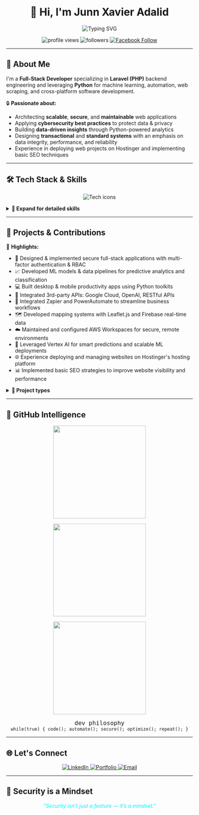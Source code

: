 <h1 align="center">👋 Hi, I'm <b>Junn Xavier Adalid</b></h1>

<p align="center">
  <img src="https://readme-typing-svg.demolab.com/?lines=Full-Stack+Developer;Experienced+with+Laravel;Python+Enthusiast;Cybersecurity+Advocate;Building+Robust+Web+Apps;Crafting+Secure+Solutions&center=true&width=650&height=60&font=Fira+Code&pause=900&color=00F5FF&vCenter=true&size=26" alt="Typing SVG" />
</p>

<p align="center">
  <img src="https://komarev.com/ghpvc/?username=xaviworks&label=Profile+Views&color=00f5ff&style=flat-square" alt="profile views" />
  <img src="https://img.shields.io/github/followers/xaviworks?label=Followers&style=flat-square&color=lightgray" alt="followers" />
  <a href="https://www.facebook.com/xavi.adalid" target="_blank" title="Follow me on Facebook">
    <img src="https://img.shields.io/badge/Follow-Facebook-1877F2?style=flat-square&logo=facebook&logoColor=white" alt="Facebook Follow" />
  </a>
</p>

---

## 🎯 About Me

I'm a **Full-Stack Developer** specializing in **Laravel (PHP)** backend engineering and leveraging **Python** for machine learning, automation, web scraping, and cross-platform software development.

🔒 **Passionate about:**

- Architecting **scalable**, **secure**, and **maintainable** web applications  
- Applying **cybersecurity best practices** to protect data & privacy  
- Building **data-driven insights** through Python-powered analytics  
- Designing **transactional** and **standard systems** with an emphasis on data integrity, performance, and reliability
- Experience in deploying web projects on Hostinger and implementing basic SEO techniques  

---

## 🛠️ Tech Stack & Skills

<p align="center" style="display: flex; justify-content: center; flex-wrap: wrap; gap: 1rem;">
  <img src="https://skillicons.dev/icons?i=php,laravel,python,vue,js,html,css,mysql,git,github,numpy,pandas,matplotlib,selenium,requests,beautifulsoup,googlecloud,firebase,openai,kali,aws" alt="Tech icons" />
</p>

<details>
  <summary><strong>📌 Expand for detailed skills</strong></summary>

- **Backend:** Laravel, PHP, Python, RESTful APIs, Google APIs, OpenAI API  
- **Frontend:** Vue.js, Vanilla JS, HTML, CSS, Leaflet.js  
- **Databases:** MySQL, Firebase (Realtime Database & Firestore), relational schema design, query optimization  
- **Data Science & ML:** numpy, pandas, matplotlib, scikit-learn pipelines, Vertex AI  
- **Automation & Integration:** Selenium, requests, BeautifulSoup, cron jobs, Zapier, PowerAutomate  
- **Cloud & Platforms:** Firebase, Google Cloud, AWS Workspaces  
- **Desktop/Mobile Apps:** Python frameworks (PyQt, Kivy)  
- **DevOps & Security:** Linux Fundamentals, Kali Linux tools 
- **Version Control:** Git, GitHub workflows, branching strategies  

</details>

---

## 🚀 Projects & Contributions

💼 **Highlights:**

- 🔐 Designed & implemented secure full-stack applications with multi-factor authentication & RBAC  
- 📈 Developed ML models & data pipelines for predictive analytics and classification  
- 💻 Built desktop & mobile productivity apps using Python toolkits  
- 🔌 Integrated 3rd-party APIs: Google Cloud, OpenAI, RESTful APIs  
- 🧠 Integrated Zapier and PowerAutomate to streamline business workflows  
- 🗺️ Developed mapping systems with Leaflet.js and Firebase real-time data  
- ☁️ Maintained and configured AWS Workspaces for secure, remote environments  
- 🤖 Leveraged Vertex AI for smart predictions and scalable ML deployments
- 🌐 Experience deploying and managing websites on Hostinger's hosting platform  
- 📊 Implemented basic SEO strategies to improve website visibility and performance  

<details>
  <summary><strong>📁 Project types</strong></summary>

- Secure full-stack web applications with role-based access control (RBAC) and multi-factor authentication  
- Data-driven enterprise dashboards, analytics, and reporting systems  
- Machine learning model development and deployment pipelines for predictive insights  
- Automated web scraping, ETL workflows, and data integration pipelines  
- API-first development with RESTful services
- Cross-platform desktop and mobile productivity tools using Python frameworks  
- Real-time data-driven mapping applications using Leaflet.js and Firebase  
- Cloud infrastructure setup, deployment, and CI/CD pipelines on Google Cloud Platform (GCP)  
- Business process automation leveraging Zapier and Microsoft PowerAutomate  
- Secure remote workspace management and configuration on AWS Workspaces  
</details>

---

## 🧠 GitHub Intelligence

<p align="center">
  <!-- Stats: Commits, PRs, Stars -->
  <img src="https://github-readme-stats.vercel.app/api?username=xaviworks&show_icons=true&theme=algolia&include_all_commits=true&count_private=true&hide_border=true&rank_icon=percentile&custom_title=Activity+Snapshot" height="250" />

<p align="center">
  <!-- Streak Graph -->
  <img src="https://github-readme-streak-stats.herokuapp.com/?user=xaviworks&theme=algolia&hide_border=true&mode=weekly&custom_title=Weekly+Streak+Overview" height="250" />
</p>

<p align="center">
  <!-- Contribution Graph -->
  <img src="https://github-readme-activity-graph.vercel.app/graph?username=xaviworks&theme=github-compact&custom_title=Contribution+Heatmap&hide_border=true" height="250" />
</p>

<p align="center">
  <!-- Custom Hacker Signature -->
  <code style="font-size: 16px;">dev philosophy</code><br />
  <code>while(true) { code(); automate(); secure(); optimize(); repeat(); }</code>
</p>

---

## 🌐 Let's Connect

<p align="center">
  <a href="https://www.linkedin.com/in/junn-xavier-adalid-1085032b9" target="_blank" title="LinkedIn">
    <img src="https://img.shields.io/badge/-LinkedIn-0A66C2?style=for-the-badge&logo=linkedin&logoColor=white" alt="LinkedIn" />
  </a>
  <a href="https://draxel-it.com" target="_blank" title="Portfolio">
    <img src="https://img.shields.io/badge/-Portfolio-000?style=for-the-badge&logo=firefox&logoColor=white" alt="Portfolio" />
  </a>
  <a href="mailto:xaviadalid959@gmail.com" title="Email me">
    <img src="https://img.shields.io/badge/-Email-EA4335?style=for-the-badge&logo=gmail&logoColor=white" alt="Email" />
  </a>
</p>

---

## 🔐 Security is a Mindset

<p align="center" style="font-style: italic; color: #00f5ff;">
  "Security isn’t just a feature — it’s a mindset."  
</p>

